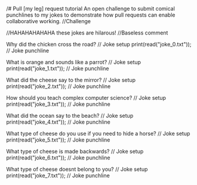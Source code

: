 /# Pull [my leg] request tutorial
An open challenge to submit comical punchlines to my jokes to demonstrate how pull requests can enable collaborative working. //Challenge

//HAHAHAHAHAHA these jokes are hilarous! //Baseless comment

Why did the chicken cross the road? // Joke setup
print(read("joke_0.txt"));  // Joke punchline

What is orange and sounds like a parrot? // Joke setup
print(read("joke_1.txt"));  // Joke punchline

What did the cheese say to the mirror? // Joke setup
print(read("joke_2.txt"));  // Joke punchline

How should you teach complex computer science? // Joke setup
print(read("joke_3.txt"));  // Joke punchline

What did the ocean say to the beach? // Joke setup
print(read("joke_4.txt"));  // Joke punchline

What type of cheese do you use if you need to hide a horse? // Joke setup
print(read("joke_5.txt"));  // Joke punchline

What type of cheese is made backwards? // Joke setup
print(read("joke_6.txt"));  // Joke punchline

What type of cheese doesnt belong to you? // Joke setup
print(read("joke_7.txt"));  // Joke punchline
